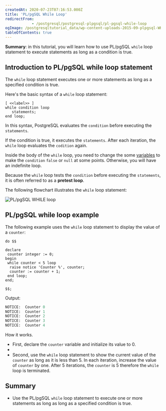 ```yaml
---
createdAt: 2020-07-23T07:16:53.000Z
title: 'PL/pgSQL While Loop'
redirectFrom: 
            - /postgresql/postgresql-plpgsql/pl-pgsql-while-loop
ogImage: /postgresqltutorial_data/wp-content-uploads-2015-09-plpgsql-WHILE-loop.png
tableOfContents: true
---
```



**Summary**: in this tutorial, you will learn how to use PL/pgSQL `while` loop statement to execute statements as long as a condition is true.

## Introduction to PL/pgSQL while loop statement

The `while` loop statement executes one or more statements as long as a specified condition is true.

Here's the basic syntax of a `while` loop statement:

```
[ <<label>> ]
while condition loop
   statements;
end loop;
```

In this syntax, PostgreSQL evaluates the `condition` before executing the `statements`.

If the condition is true, it executes the `statements`. After each iteration, the `while` loop evaluates the `codition` again.

Inside the body of the `while` loop, you need to change the some [variables](/postgresql/postgresql-plpgsql/plpgsql-variables) to make the `condition` `false` or `null` at some points. Otherwise, you will have an indefinite loop.

Because the `while` loop tests the `condition` before executing the `statements`, it is often referred to as a **pretest loop**.

The following flowchart illustrates the `while` loop statement:

![PL/pgSQL WHILE loop](/postgresqltutorial_data/wp-content-uploads-2015-09-plpgsql-WHILE-loop.png)

## PL/pgSQL while loop example

The following example uses the `while` loop statement to display the value of a `counter`:

```
do $$

declare
 counter integer := 0;
begin
 while counter < 5 loop
  raise notice 'Counter %', counter;
  counter := counter + 1;
 end loop;
end;

$$;
```

Output:

```sql
NOTICE:  Counter 0
NOTICE:  Counter 1
NOTICE:  Counter 2
NOTICE:  Counter 3
NOTICE:  Counter 4
```

How it works.

- First, declare the `counter` variable and initialize its value to 0.
-
- Second, use the `while` loop statement to show the current value of the `counter` as long as it is less than 5. In each iteration, increase the value of `counter` by one. After 5 iterations, the `counter` is 5 therefore the `while` loop is terminated.

## Summary

- Use the PL/pgSQL `while` loop statement to execute one or more statements as long as long as a specified condition is true.
